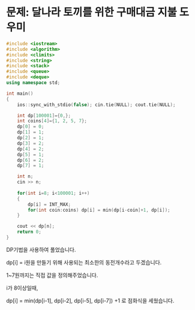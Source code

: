 # 문제: 달나라 토끼를 위한 구매대금 지불 도우미

```cpp
#include <iostream>
#include <algorithm>
#include <climits>
#include <string>
#include <stack>
#include <queue>
#include <deque>
using namespace std;

int main()
{
    ios::sync_with_stdio(false); cin.tie(NULL); cout.tie(NULL);

    int dp[100001]={0,};
    int coins[4]={1, 2, 5, 7};
    dp[0] = 0;
    dp[1] = 1;
    dp[2] = 1;
    dp[3] = 2;
    dp[4] = 2;
    dp[5] = 1;
    dp[6] = 2;
    dp[7] = 1;

    int n;
    cin >> n;
    
    for(int i=8; i<100001; i++)
    {   
        dp[i] = INT_MAX;
        for(int coin:coins) dp[i] = min(dp[i-coin]+1, dp[i]);
    }

    cout << dp[n];
    return 0;
}
```

DP기법을 사용하여 풀었습니다.

dp[i] = i원을 만들기 위해 사용되는 최소한의 동전개수라고 두겠습니다.

1~7원까지는 직접 값을 정의해주었습니다.

i가 8이상일때, 

dp[i] = min(dp[i-1], dp[i-2], dp[i-5], dp[i-7]) +1 로 점화식을 세웠습니다.
